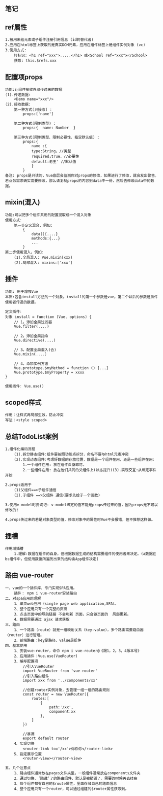 ## 笔记
## ref属性
    1.被用来给元素或子组件注册引用信息 (id的替代者)
    2.应用在html标签上获取的是真实DOM元素，应用在组件标签上是组件实例对象 (vc)
    3.使用方式:
        打标识: <h1 ref="xxx">.....</h1> 或<School ref="xxx"x</School>
        获取: this.$refs.xxx



## 配置项props
    功能:让组件接收外部传过来的数据
    (1).传递数据:
        <Demo name="xxx"/>
    (2).接收数据:
        第一种方式(只接收) :
            props:['name']

        第二种方式(限制类型) :
            props:{  name: Nunber  }
                    
        第三种方式(限制类型、限制必要性、指定默认值) :
            props:{
                name :{
                type:String，//类型
                required;true，//必要性
                default:老王' //默认值
                }
            }
    备注: props是只读的，Vue底层会监测你对props的修改，如果进行了修改，就会发出警告，
    若业务需求确实需要修改，那么请复制props的内容到data中一份，然后去修改data中的数据。

## mixin(混入)
    功能:可以把多个组件共用的配置提取成一个混入对象
    使用方式:
        第一步定义混合，例如:
            {
                data(){....}
                methods:{...}
                ...
            }
    第二步使用混入，例如:
        (1).全局混入: Vue.mixin(xxx)
        (2).局部混入: mixins:['xxx']

## 插件
    功能: 用于增强Vue
    本质:包含install方法的一个对象，install的第一个参数是vue，第二个以后的参数是插件使用者传递的数据。

    定义插件:
    对象 install = function (Vue, options) {
        // 1。添加全局过滤器
        Vue.filter(....)

        // 2。添加全局指令
        Vue.directive(....)

        // 3。配置全局混入(合)
        Vue.mixin(....)

        // 4。添加实例方法
        Vue.prototype.$myMethod = function () [...]
        Vue.prototype.$myProperty = xxxx
    }
    
    使用插件: Vue.use()

## scoped样式
    作用：让样式再局部生效，防止冲突
    写法：<style scoped>

## 总结TodoList案例
    1.组件化编码流程
        (1).拆分静态组件:组件要按照功能点拆分，命名不要与html元素冲突
        (2).实现动态组件:考虑好数据的存放位置，数据是一个组件在用，还是一些组件在用:
            1.一个组件在用: 放在组件自身即可。
            2.一些组件在用: 放在他们共同的父组件上(状态提升)(3).实现交互:从绑定事件开始

    2.props适用于
        (1)父组件==>子组件通信
        (2).子组件 ==>父组件 通信(要求先给子一个函数)

    3.使用v-model时要切记: v-model绑定的值不能是props传过来的值，因为props是不可以修改的!
    
    4.props传过来的若是对象类型的值，修改对象中的属性时Vue不会报错，但不推荐这样做。

## 插槽
    作用域插槽
        1.理解:数据在组件的自身，但根据数据生成的结构需要组件的使用者来决定。(a数据在bs组件中，但使用数据所遍历出来的结构由App组件决定)

## 路由 vue-router
    一、vue的一个插件库，专门实现SPA应用。
        插件： npm i vue-router安装路由
    二、对spa应用的理解
        1、单页web应用（single page web application,SPA）。
        2、整个应用只有一个完整的页面
        3、点击页面中的导航链接 不会刷新 页面，只会做页面的  局部更新。
        4、数据需要通过 ajax 请求获取
    三、路由
        1、一个路由（route）就是一组映射关系（key-value），多个路由需要路由器（router）进行管理。
        2、前端路由：key是路径，value是组件
    四、基本使用
        1、安装vue-router，命令 npm i vue-router@《跟1，2，3，4版本号》
        2、应用插件：Vue.use(VueRouter)
        3、编写配置项
            //引入VueRouter
            import VueRouter from 'vue-router'
            //引入路由组件
            import xxx from '../components/xx'

            //创建router实例对象，去管理一组一组的路由规则
            const router = new VueRouter({
                routes:[
                    {
                        path:'/xx',
                        component:xx
                    },
                ]
            })

            //暴漏
            export default router
        4、实现切换
            <router-link to='/xx'>你你你</router-link>
        5、指定展示位置
            <router-view></router-view>
    
    五、几个注意点
        1、路由组件通常放在pages文件夹里，一般组件通常放在components文件夹
        2、通过切换，‘隐藏’了的路由组件，默认是被销毁了，需要的时候再去挂在
        3、每个组件都有自己的$route属性，里面存储自己的路由信息
        4、整个应用只有一个router，可以通过组建的$router属性获取到。

##